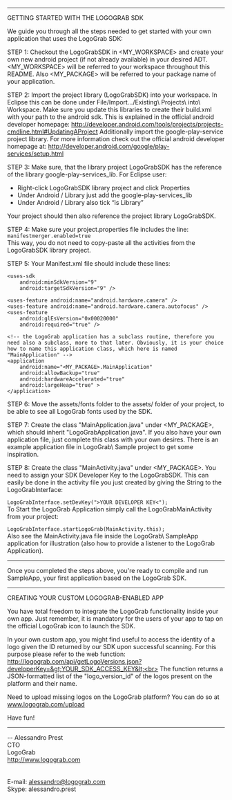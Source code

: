 
----------------------------------------------------------

GETTING STARTED WITH THE LOGOGRAB SDK

We guide you through all the steps needed to get started with your own application that uses the LogoGrab SDK:

STEP 1:
Checkout the LogoGrabSDK in &lt;MY_WORKSPACE&gt; and create your own new android project (if not already available) in your desired ADT. &lt;MY_WORKSPACE&gt; will be referred to your workspace throughout this README. Also &lt;MY_PACKAGE&gt; will be referred to your package name of your application.

STEP 2:
Import the project library (LogoGrabSDK) into your workspace. In Eclipse this can be done under File/Import…/Existing\ Projects\ into\ Workspace.
Make sure you update this libraries to create their build.xml with your path to the android sdk. This is explained in the official android developer
homepage:
	http://developer.android.com/tools/projects/projects-cmdline.html#UpdatingAProject
Additionally import the google-play-service project library. For more information check out the official android developer homepage at:
	http://developer.android.com/google/play-services/setup.html

STEP 3:
Make sure, that the library project LogoGrabSDK has the reference of the library  google-play-services_lib. For Eclipse user:
<ul>
<li>Right-click LogoGrabSDK library project and click Properties<br>
<li>Under Android / Library just add the google-play-services_lib
<li>Under Android / Library also tick “is Library”
</ul>
Your project should then also reference the project library LogoGrabSDK.

STEP 4:
Make sure your project.properties file includes the line:<br>
<code>manifestmerger.enabled=true</code><br>
This way, you do not need to copy-paste all the activities from the LogoGrabSDK library project.

STEP 5:
Your Manifest.xml file should include these lines:

	<uses-sdk
		android:minSdkVersion="9"
		android:targetSdkVersion="9" />    

	<uses-feature android:name="android.hardware.camera" />
	<uses-feature android:name="android.hardware.camera.autofocus" />
	<uses-feature
		android:glEsVersion="0x00020000"
		android:required="true" />

	<!-- the LogoGrab application has a subclass routine, therefore you need also a subclass, more to that later. Obviously, it is your choice how to name this application class, which here is named "MainApplication" -->
	<application
		android:name="<MY_PACKAGE>.MainApplication" 
		android:allowBackup="true"
		android:hardwareAccelerated="true"
		android:largeHeap="true" >
	</application>

STEP 6:
Move the assets/fonts folder to the assets/ folder of your project, to be able to see all LogoGrab fonts used by the SDK.

STEP 7:
Create the class "MainApplication.java" under &lt;MY_PACKAGE&gt;, which should inherit "LogoGrabApplication.java". If you also have your own application file, just complete this class with your own desires. There is an example application file in LogoGrab\ Sample project to get some inspiration.

STEP 8:
Create the class "MainActivity.java" under &lt;MY_PACKAGE&gt;. You need to assign your SDK Developer Key to the LogoGrabSDK. This can easily be done in the activity file you just created by giving the String to the LogoGrabInterface:
<br><code>
LogoGrabInterface.setDevKey("&gt;YOUR DEVELOPER KEY&lt;");
</code><br>
To Start the LogoGrab Application simply call the LogoGrabMainActivity from your project:
<br><code>
LogoGrabInterface.startLogoGrab(MainActivity.this);
<br></code>
Also see the MainActivity.java file inside the LogoGrab\ SampleApp application for illustration (also how to provide a listener to the LogoGrab Application).

----------------------------------------------------------

Once you completed the steps above, you're ready to compile and run SampleApp, your first application based on the LogoGrab SDK.

----------------------------------------------------------

CREATING YOUR CUSTOM LOGOGRAB-ENABLED APP

You have total freedom to integrate the LogoGrab functionality inside your own app. Just remember, it is mandatory for the users of your app to tap on the official LogoGrab icon to launch the SDK.

In your own custom app, you might find useful to access the identity of a logo given the ID returned by our SDK upon successful scanning. For this purpose please refer to the web function: http://logograb.com/api/getLogoVersions.json?developerKey=&gt;YOUR_SDK_ACCESS_KEY&lt;<br>
The function returns a JSON-formatted list of the "logo_version_id" of the logos present on the platform and their name.

Need to upload missing logos on the LogoGrab platform? You can do so at www.logograb.com/upload

Have fun!

----------------------------------------------------------

-- 
Alessandro Prest<br>
CTO<br>
LogoGrab<br>
http://www.logograb.com<br>
<br>
<br>
E-mail: alessandro@logograb.com<br>
Skype:	alessandro.prest<br>

